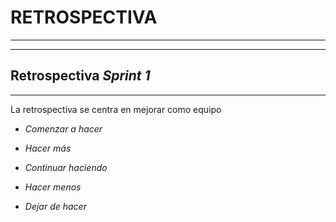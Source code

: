 # RETROSPECTIVA
-----
-----

## Retrospectiva *Sprint 1*
-----
La retrospectiva se centra en mejorar como equipo

- *Comenzar a hacer*

- *Hacer más*

- *Continuar haciendo*

- *Hacer menos*

- *Dejar de hacer*
